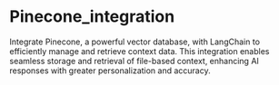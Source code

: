 # Pinecone_integration
Integrate Pinecone, a powerful vector database, with LangChain to efficiently manage and retrieve context data. This integration enables seamless storage and retrieval of file-based context, enhancing AI responses with greater personalization and accuracy.
